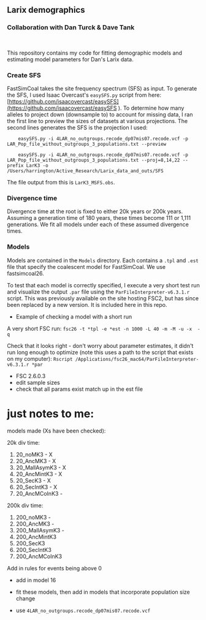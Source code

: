 ## Larix demographics

### Collaboration with Dan Turck & Dave Tank

<br>

This repository contains my code for fitting demographic models and estimating model parameters for Dan's Larix data.


### Create SFS

FastSimCoal takes the site frequency spectrum (SFS) as input. To generate the SFS, I used Isaac Overcast's `easySFS.py` script from here: [https://github.com/isaacovercast/easySFS](https://github.com/isaacovercast/easySFS ). To determine how many alleles to project down (downsample to) to account for missing data, I ran the first line to preview the sizes of datasets at various projections. The second lines generates the SFS is the projection I used:


```
	easySFS.py -i 4LAR_no_outgroups.recode_dp07mis07.recode.vcf -p LAR_Pop_file_without_outgroups_3_populations.txt --preview

	easySFS.py -i 4LAR_no_outgroups.recode_dp07mis07.recode.vcf -p LAR_Pop_file_without_outgroups_3_populations.txt --proj=8,14,22 --prefix LarK3 -o /Users/harrington/Active_Research/Larix_data_and_outs/SFS
```

The file output from this is `LarK3_MSFS.obs`.

### Divergence time

Divergence time at the root is fixed to either 20k years or 200k years. Assuming a generation time of 180 years, these times become 111 or 1,111 generations. We fit all models under each of these assumed divergence times. 



### Models

Models are contained in the `Models` directory. Each contains a `.tpl` and `.est` file that specify the coalescent model for FastSimCoal. We use fastsimcoal26. 

To test that each model is correctly specified, I execute a very short test run and visualize the output `.par` file using the `ParFileInterpreter-v6.3.1.r` script. This was previously available on the site hosting FSC2, but has since been replaced by a new version. It is included here in this repo.


* Example of checking a model with a short run

A very short FSC run:
`fsc26 -t *tpl -e *est -n 1000 -L 40 -m -M -u -x  -q`

Check that it looks right - don't worry about parameter estimates, it didn't run long enough to optimize (note this uses a path to the script that exists on my computer):
`Rscript /Applications/fsc26_mac64/ParFileInterpreter-v6.3.1.r *par`



- FSC 2.6.0.3
- edit sample sizes
- check that all params exist match up in the est file

# just notes to me:

models made (Xs have been checked):

20k div time:
1. 20_noMK3 - X
2. 20_AncMK3 - X
3. 20_MallAsymK3 - X
4. 20_AncMintK3 - X
5. 20_SecK3 - X
6. 20_SecIntK3 - X
7. 20_AncMCoInK3 - 

200k div time:
1. 200_noMK3 -
2. 200_AncMK3 - 
3. 200_MallAsymK3 - 
4. 200_AncMintK3
5. 200_SecK3
6. 200_SecIntK3
7. 200_AncMCoInK3


Add in rules for events being above 0



- add in model 16

- fit these models, then add in models that incorporate population size change


- use `4LAR_no_outgroups.recode_dp07mis07.recode.vcf`


